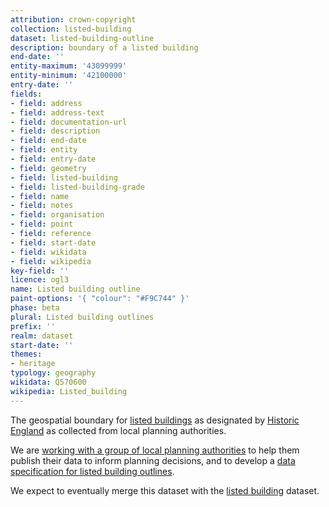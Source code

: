 ```yaml
---
attribution: crown-copyright
collection: listed-building
dataset: listed-building-outline
description: boundary of a listed building
end-date: ''
entity-maximum: '43099999'
entity-minimum: '42100000'
entry-date: ''
fields:
- field: address
- field: address-text
- field: documentation-url
- field: description
- field: end-date
- field: entity
- field: entry-date
- field: geometry
- field: listed-building
- field: listed-building-grade
- field: name
- field: notes
- field: organisation
- field: point
- field: reference
- field: start-date
- field: wikidata
- field: wikipedia
key-field: ''
licence: ogl3
name: Listed building outline
paint-options: '{ "colour": "#F9C744" }'
phase: beta
plural: Listed building outlines
prefix: ''
realm: dataset
start-date: ''
themes:
- heritage
typology: geography
wikidata: Q570600
wikipedia: Listed_building
---
```


The geospatial boundary for [listed buildings](https://historicengland.org.uk/listing/what-is-designation/listed-buildings) as designated by [Historic England](https://historicengland.org.uk/) as collected from local planning authorities.

We are [working with a group of local planning authorities](/about/) to help them publish their data to inform planning decisions, and to develop a [data specification for listed building outlines](https://www.digital-land.info/guidance/specifications/listed-building).

We expect to eventually merge this dataset with the [listed building](/dataset/listed-building) dataset.
